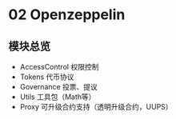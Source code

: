 # 02 Openzeppelin

## 模块总览
- AccessControl 权限控制
- Tokens  代币协议
- Governance  投票、提议
- Utils 工具包（Math等）
- Proxy 可升级合约支持（透明升级合约，UUPS）
 
